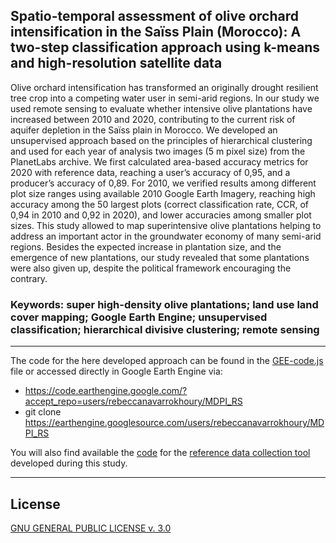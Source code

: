 ## Spatio-temporal assessment of olive orchard intensification in the Saïss Plain (Morocco): A two-step classification approach using k-means and high-resolution satellite data

Olive orchard intensification has transformed an originally drought resilient tree crop into a competing water user in semi-arid regions. In our study we used remote sensing to evaluate whether intensive olive plantations have increased between 2010 and 2020, contributing to the current risk of aquifer depletion in the Saïss plain in Morocco. We developed an unsupervised approach based on the principles of hierarchical clustering and used for each year of analysis two images (5 m pixel size) from the PlanetLabs archive. We first calculated area-based accuracy metrics for 2020 with reference data, reaching a user’s accuracy of 0,95, and a producer’s accuracy of 0,89. For 2010, we verified results among different plot size ranges using available 2010 Google Earth Imagery, reaching high accuracy among the 50 largest plots (correct classification rate, CCR, of 0,94 in 2010 and 0,92 in 2020), and lower accuracies among smaller plot sizes. This study allowed to map superintensive olive plantations helping to address an important actor in the groundwater economy of many semi-arid regions. Besides the expected increase in plantation size, and the emergence of new plantations, our study revealed that some plantations were also given up, despite the political framework encouraging the contrary.

### Keywords: super high-density olive plantations; land use land cover mapping; Google Earth Engine; unsupervised classification; hierarchical divisive clustering; remote sensing
--------------------------------------------------------------------------------------------------------------------------------------------------------
The code for the here developed approach can be found in the [GEE-code.js](GEE-code.js) file or accessed directly in Google Earth Engine via:
* https://code.earthengine.google.com/?accept_repo=users/rebeccanavarrokhoury/MDPI_RS
* git clone https://earthengine.googlesource.com/users/rebeccanavarrokhoury/MDPI_RS

You will also find available the [code](referencedatacollector.js) for the [reference data collection tool](https://rebeccanavarrokhoury.users.earthengine.app/view/referencedatacollector) developed during this study. 

-----------------------------------------------------------------------------------------------------------------------------------------------------------
## License

[GNU GENERAL PUBLIC LICENSE v. 3.0](LICENSE)

